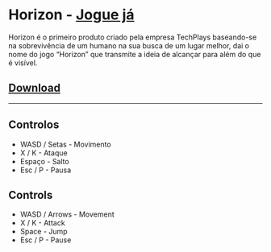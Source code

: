 # Horizon - [Jogue já](https://techplays.github.io/horizon/index.html)
Horizon é o primeiro produto criado pela empresa TechPlays baseando-se na sobrevivência de um humano na sua busca de um lugar melhor, dai o nome do jogo “Horizon” que transmite a ideia de alcançar para além do que é visível.
## [Download](https://drive.google.com/open?id=18oxU-AAlW7gL-CUPMs3jQJUPDXIxu_n-)
***
## Controlos 
- WASD / Setas - Movimento
- X / K - Ataque
- Espaço - Salto
- Esc / P - Pausa

## Controls
- WASD / Arrows - Movement
- X / K - Attack
- Space - Jump
- Esc / P - Pause
